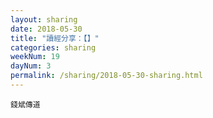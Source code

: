 ```yaml
---
layout: sharing
date: 2018-05-30
title: "讀經分享：【】"
categories: sharing
weekNum: 19
dayNum: 3
permalink: /sharing/2018-05-30-sharing.html
---
```


`錢斌傳道`
